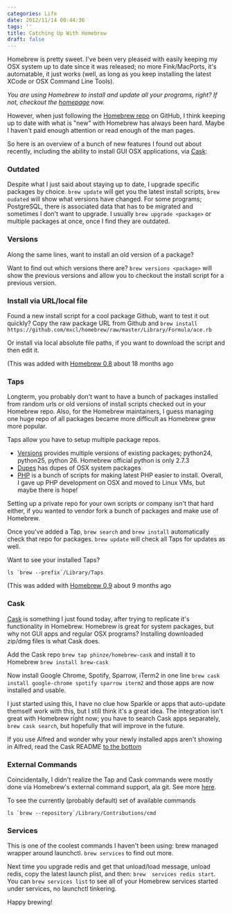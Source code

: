 ```yaml
---
categories: Life
date: 2012/11/14 00:44:36
tags: ''
title: Catching Up With Homebrew
draft: false
---
```


Homebrew is pretty sweet. I've been very pleased with easily keeping my OSX
system up to date since it was released; no more Fink/MacPorts, it's
automatable, it just works (well, as long as you keep installing the latest
XCode or OSX Command Line Tools).

*You are using Homebrew to install and update all your programs, right? If not,
checkout the [homepage][1] now.*

However, when just following the [Homebrew repo][2] on GitHub, I think keeping
up to date with what is "new" with Homebrew has always been hard. Maybe
I haven't paid enough attention or read enough of the man pages.

So here is an overview of a bunch of new features I found out about recently,
including the ability to install GUI OSX applications, via [Cask][3]:

### Outdated

Despite what I just said about staying up to date, I upgrade specific packages
by choice. `brew update` will get you the latest install scripts, `brew oudated`
will show what versions have changed. For some programs; PostgreSQL, there is
associated data that has to be migrated and sometimes I don't want to upgrade.
I usually `brew upgrade <package>` or multiple packages at once, once I find
they are outdated.

### Versions

Along the same lines, want to install an old version of a package?

Want to find out which versions there are? `brew versions <package>` will show
the previous versions and allow you to checkout the install script for
a previous version.

### Install via URL/local file

Found a new install script for a cool package Github, want to test it out
quickly? Copy the raw package URL from Github and `brew install
https://github.com/mxcl/homebrew/raw/master/Library/Formula/ace.rb`

Or install via local absolute file paths, if you want to download the script and
then edit it.

(This was added with [Homebrew 0.8][4] about 18 months ago

### Taps

Longterm, you probably don't want to have a bunch of packages installed from
random urls or old versions of install scripts checked out in your Homebrew
repo. Also, for the Homebrew maintainers, I guess managing one huge repo of all
packages became more difficult as Homebrew grew more popular.

Taps allow you have to setup multiple package repos.

* [Versions][5] provides multiple versions of existing packages; python24,
  python25, python 26. Homebrew official python is only 2.7.3 
* [Dupes][6] has dupes of OSX system packages 
* [PHP][7] is a bunch of scripts for making latest PHP easier to install.
  Overall, I gave up PHP development on OSX and moved to Linux VMs, but maybe
  there is hope!

Setting up a private repo for your own scripts or company isn't that hard
either, if you wanted to vendor fork a bunch of packages and make use of
Homebrew.

Once you've added a Tap, `brew search` and `brew install` automatically check
that repo for packages. `brew update` will check all Taps for updates as well.

Want to see your installed Taps?  

    ls `brew --prefix`/Library/Taps

(This was added with [Homebrew 0.9][8] about 9 months ago

### Cask 

[Cask][9] is something I just found today, after trying to replicate it's
functionality in Homebrew. Homebrew is great for system packages, but why not
GUI apps and regular OSX programs? Installing downloaded zip/dmg files is what
Cask does.

Add the Cask repo `brew tap phinze/homebrew-cask` and install it to Homebrew
`brew install brew-cask`

Now install Google Chrome, Spotify, Sparrow, iTerm2 in one line `brew cask
install google-chrome spotify sparrow iterm2` and those apps are now installed
and usable.

I just started using this, I have no clue how Sparkle or apps that auto-update
themself work with this, but I still think it's a great idea. The integration
isn't great with Homebrew right now; you have to search Cask apps separately,
`brew cask search`, but hopefully that will improve in the future.

If you use Alfred and wonder why your newly installed apps aren't showing in
Alfred, read the Cask README [to the bottom][10]

### External Commands

Coincidentally, I didn't realize the Tap and Cask commands were mostly done via
Homebrew's external command support, ala git. See more [here][11].

To see the currently (probably default) set of available commands 

    ls `brew --repository`/Library/Contributions/cmd

### Services

This is one of the coolest commands I haven't been using: brew managed wrapper
around launchctl. `brew services` to find out more.

Next time you upgrade redis and get that unload/load message, unload redis, copy
the latest launch plist, and then: `brew  services redis start`. You can `brew
services list` to see all of your Homebrew services started under services, no
launchctl tinkering.

Happy brewing!


[1]: http://mxcl.github.com/homebrew/
[2]: https://github.com/mxcl/homebrew
[3]: https://github.com/phinze/homebrew-cask
[4]: https://github.com/mxcl/homebrew/wiki/Homebrew-0.8
[5]: https://github.com/Homebrew/homebrew-versions
[6]: https://github.com/Homebrew/homebrew-dupes
[7]: https://github.com/josegonzalez/homebrew-php
[8]: https://github.com/mxcl/homebrew/wiki/Homebrew-0.9
[9]: https://github.com/phinze/homebrew-cask
[10]: https://github.com/phinze/homebrew-cask#alfred-integration
[11]: https://github.com/mxcl/homebrew/wiki/External-Commands
